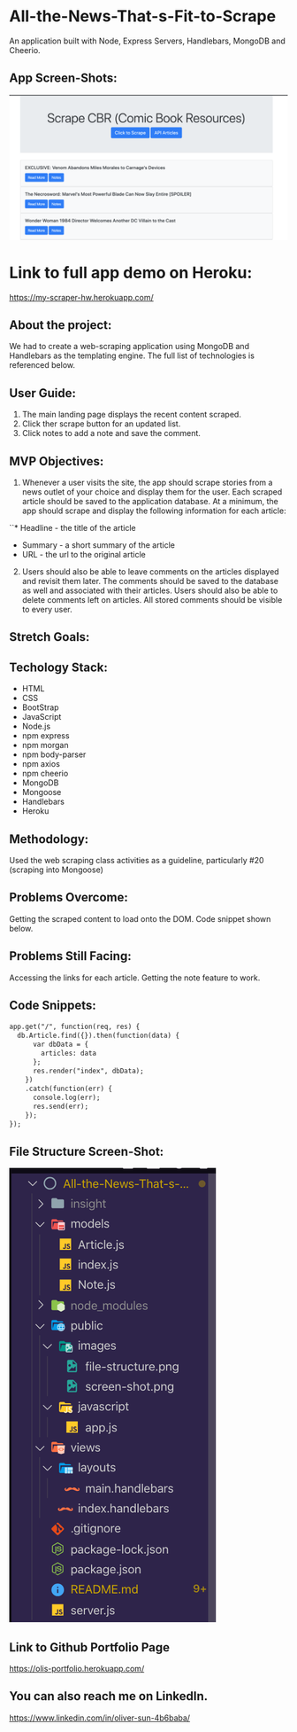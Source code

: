 # All-the-News-That-s-Fit-to-Scrape

An application built with Node, Express Servers, Handlebars, MongoDB and Cheerio.

## App Screen-Shots:
![](public/images/screen-shot.png)

# Link to full app demo on Heroku:
https://my-scraper-hw.herokuapp.com/

## About the project:
We had to create a web-scraping application using MongoDB and Handlebars as the templating engine. The full list of technologies is referenced below.

## User Guide:
1. The main landing page displays the recent content scraped. 
2. Click ther scrape button for an updated list. 
3. Click notes to add a note and save the comment.

## MVP Objectives:

1. Whenever a user visits the site, the app should scrape stories from a news outlet of your choice and display them for the user. Each scraped article should be saved to the application database. At a minimum, the app should scrape and display the following information for each article:

``* Headline - the title of the article
  * Summary - a short summary of the article
  * URL - the url to the original article

2. Users should also be able to leave comments on the articles displayed and revisit them later. The comments should be saved to the database as well and associated with their articles. Users should also be able to delete comments left on articles. All stored comments should be visible to every user.

## Stretch Goals:

  
## Techology Stack:
  * HTML
  * CSS
  * BootStrap
  * JavaScript
  * Node.js
  * npm express
  * npm morgan
  * npm body-parser
  * npm axios
  * npm cheerio
  * MongoDB
  * Mongoose
  * Handlebars
  * Heroku


## Methodology:

Used the web scraping class activities as a guideline, particularly #20 (scraping into Mongoose)

## Problems Overcome:

Getting the scraped content to load onto the DOM. Code snippet shown below.

## Problems Still Facing:

Accessing the links for each article.
Getting the note feature to work.

## Code Snippets:
```
app.get("/", function(req, res) {
  db.Article.find({}).then(function(data) {
      var dbData = {
        articles: data
      };
      res.render("index", dbData);
    })
    .catch(function(err) {
      console.log(err);
      res.send(err);
    });
});
```

## File Structure Screen-Shot:
![](public/images/file-structure.png)


## Link to Github Portfolio Page
https://olis-portfolio.herokuapp.com/

## You can also reach me on LinkedIn.
https://www.linkedin.com/in/oliver-sun-4b6baba/

